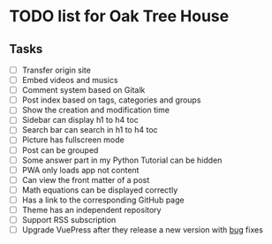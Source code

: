 # TODO list for Oak Tree House

## Tasks

- [ ] Transfer origin site
- [ ] Embed videos and musics
- [ ] Comment system based on Gitalk
- [ ] Post index based on tags, categories and groups
- [ ] Show the creation and modification time
- [ ] Sidebar can display h1 to h4 toc
- [ ] Search bar can search in h1 to h4 toc
- [ ] Picture has fullscreen mode
- [ ] Post can be grouped
- [ ] Some answer part in my Python Tutorial can be hidden
- [ ] PWA only loads app not content
- [ ] Can view the front matter of a post
- [ ] Math equations can be displayed correctly
- [ ] Has a link to the corresponding GitHub page
- [ ] Theme has an independent repository
- [ ] Support RSS subscription
- [ ] Upgrade VuePress after they release a new version with [bug](https://github.com/vuejs/vuepress/issues/1950) fixes
